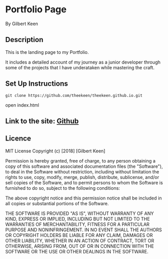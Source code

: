 # Portfolio Page

By Gilbert Keen

## Description
This is the landing page to my Portfolio. 

It includes a detailed account of my journey as a junior developer through some of the projects that I  have underataken while mastering the craft.
## Set Up Instructions
```
git clone https://github.com/theekeen/theekeen.github.io.git
```
open index.html

## Link to the site: [Github](https://theekeen.github.io)

## Licence
MIT License
Copyright (c) [2018] [Gilbert Keen]

Permission is hereby granted, free of charge, to any person obtaining a copy
of this software and associated documentation files (the "Software"), to deal
in the Software without restriction, including without limitation the rights
to use, copy, modify, merge, publish, distribute, sublicense, and/or sell
copies of the Software, and to permit persons to whom the Software is
furnished to do so, subject to the following conditions:

The above copyright notice and this permission notice shall be included in all
copies or substantial portions of the Software.

THE SOFTWARE IS PROVIDED "AS IS", WITHOUT WARRANTY OF ANY KIND, EXPRESS OR
IMPLIED, INCLUDING BUT NOT LIMITED TO THE WARRANTIES OF MERCHANTABILITY,
FITNESS FOR A PARTICULAR PURPOSE AND NONINFRINGEMENT. IN NO EVENT SHALL THE
AUTHORS OR COPYRIGHT HOLDERS BE LIABLE FOR ANY CLAIM, DAMAGES OR OTHER
LIABILITY, WHETHER IN AN ACTION OF CONTRACT, TORT OR OTHERWISE, ARISING FROM,
OUT OF OR IN CONNECTION WITH THE SOFTWARE OR THE USE OR OTHER DEALINGS IN THE
SOFTWARE.